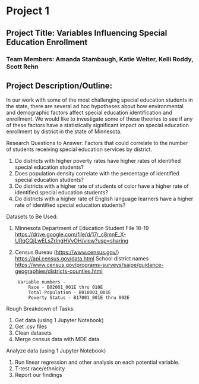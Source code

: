 # Project 1

## Project Title: Variables Influencing Special Education Enrollment

### Team Members: Amanda Stambaugh, Katie Welter, Kelli Roddy, Scott Rehn

## Project Description/Outline: 

In our work with some of the most challenging special education students in the state, there are several ad hoc hypotheses about how environmental and demographic factors affect special education identification and enrollment.  We would like to investigate some of these theories to see if any of these factors have a statistically significant impact on special education enrollment by district in the state of Minnesota.

Research Questions to Answer:
Factors that could correlate to the number of students receiving special education services by district.
1. Do districts with higher poverty rates have higher rates of identified special education students? 
2. Does population density correlate with the percentage of identified special education students?
3. Do districts with a higher rate of students of color have a higher rate of identified special education students? 
4. Do districts with a higher rate of English language learners have a higher rate of identified special education students? 

Datasets to Be Used:
1. Minnesota Department of Education
	Student File 18-19 https://drive.google.com/file/d/17r_c8mnE_X-URqGQjLwELsZrIngHVvOH/view?usp=sharing
2. Census Bureau (https://www.census.gov/)
	https://api.census.gov/data.html
	School district names https://www.census.gov/programs-surveys/saipe/guidance-geographies/districts-counties.html

		Variable numbers - 
			Race - B02001_001E thru 010E
			Total Population - B010003_001E
			Poverty Status - B17001_001E thru 002E


Rough Breakdown of Tasks:
1. Get data (using 1 Jupyter Notebook)
2. Get .csv files
3. Clean datasets
4. Merge census data with MDE data

Analyze data (using 1 Jupyter Notebook)
1. Run linear regression and other analysis on each potential variable.
2. T-test race/ethnicity
3. Report our findings
